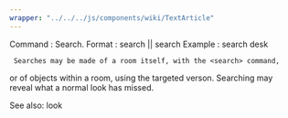 ```yaml
---
wrapper: "../../../js/components/wiki/TextArticle"
---
```

Command : Search.
Format  : search || search <what>
Example : search desk
 
     Searches may be made of a room itself, with the <search> command,
or of objects within a room, using the targeted verson.  Searching may
reveal what a normal look has missed.
 
See also: look
